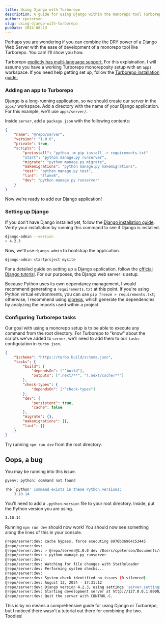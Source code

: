 ```yaml
---
title: Using Django with Turborepo
description: A guide for using Django within the monorepo tool Turborepo.
author: cpeterson
slug: using-django-with-turborepo
pubDate: 2024-08-13
---
```


Perhaps you are wondering if you can combine the DRY power of a Django Web
Server with the ease of development of a monorepo tool like Turborepo. You can!
I'll show you how.

Turborepo
[explictly has multi-language support.](https://turbo.build/repo/docs/guides/multi-language)
For this explaination, I will assume you have a working Turborepo monoreposity
setup with an `apps` workspace. If you need help getting set up, follow the
[Turborepo installation guide.](https://turbo.build/repo/docs/getting-started/installation)

### Adding an app to Turborepo

Django is a long-running application, so we should create our server in the
`apps/` workspace. Add a directory with the name of your Django application. For
this example, we'll use `apps/server/`.

Inside `server`, add a `package.json` with the following contents:

```json
{
    "name": "@repo/server",
    "version": "1.0.0",
    "private": true,
    "scripts": {
        "preinstall": "python -m pip install -r requirements.txt"
        "start": "python manage.py runserver",
        "migrate": "python manage.py migrate",
        "makemigrations": "python manage.py makemigrations",
        "test": "python manage.py test",
        "lint": "flake8",
        "dev": "python manage.py runserver"
    }
}
```

Now we're ready to add our Django application!

### Setting up Django

If you don't have Django installed yet, follow the
[Django installation guide](https://www.djangoproject.com/download/). Verify
your installation by running this command to see if Django is installed.

```bash
django-admin --version
> 4.2.3
```

Now, we'll use `django-admin` to bootstrap the application.

```bash
django-admin startproject mysite
```

For a detailed guide on setting up a Django application, follow the
[official Django tutorial](https://docs.djangoproject.com/en/5.1/intro/tutorial01/).
For our purposes, the Django web server is setup.

Because Python uses its own dependancy management, I would recommend generating
a `requirements.txt` at this point. If you're using Python virtual environments,
you can use `pip freeze > requirements.txt`; otherwise, I recommend using
[pipreqs](https://github.com/bndr/pipreqs), which generate the dependencies by
analyzing the imports used within a project.

### Configuring Turborepo tasks

Our goal with using a monorepo setup is to be able to execute any command from
the root directory. For Turborepo to "know" about the scripts we've added to
`server`, we'll need to add them to our `tasks` configutation in `turbo.json`.

```json
{
    "$schema": "https://turbo.build/schema.json",
    "tasks": {
        "build": {
            "dependsOn": ["^build"],
            "outputs": [".next/**", "!.next/cache/**"]
        },
        "check-types": {
            "dependsOn": ["^check-types"]
        },
        "dev": {
            "persistent": true,
            "cache": false
        },
        "migrate": {},
        "makemigrations": {},
        "lint": {}
    }
}
```

Try running `npm run dev` from the root directory.

## Oops, a bug

You may be running into this issue.

```bash
pyenv: python: command not found

The `python' command exists in these Python versions:
    3.10.14
```

You'll need to add a `.python-version` file to your root directory. Inside, put
the Python version you are using.

```txt
3.10.14
```

Running `npm run dev` should now work! You should now see something along the
lines of this in your console.

```bash
@repo/server:dev: cache bypass, force executing 8976b36964c53445
@repo/server:dev:
@repo/server:dev: > @repo/server@1.0.0 dev /Users/cpeterson/Documents/repos/analytics/apps/server
@repo/server:dev: > python manage.py runserver
@repo/server:dev:
@repo/server:dev: Watching for file changes with StatReloader
@repo/server:dev: Performing system checks...
@repo/server:dev:
@repo/server:dev: System check identified no issues (0 silenced).
@repo/server:dev: August 13, 2024 - 17:31:12
@repo/server:dev: Django version 4.2.3, using settings 'server.settings'
@repo/server:dev: Starting development server at http://127.0.0.1:8000/
@repo/server:dev: Quit the server with CONTROL-C.
```

This is by no means a comprehensive guide for using Django or Turborepo, but I
noticed there wasn't a tutorial out there for combining the two. Toodles!

